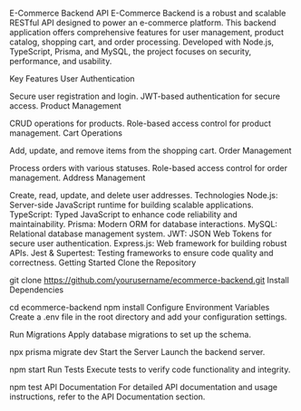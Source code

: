 E-Commerce Backend API
E-Commerce Backend is a robust and scalable RESTful API designed to power an e-commerce platform. This backend application offers comprehensive features for user management, product catalog, shopping cart, and order processing. Developed with Node.js, TypeScript, Prisma, and MySQL, the project focuses on security, performance, and usability.

Key Features
User Authentication

Secure user registration and login.
JWT-based authentication for secure access.
Product Management

CRUD operations for products.
Role-based access control for product management.
Cart Operations

Add, update, and remove items from the shopping cart.
Order Management

Process orders with various statuses.
Role-based access control for order management.
Address Management

Create, read, update, and delete user addresses.
Technologies
Node.js: Server-side JavaScript runtime for building scalable applications.
TypeScript: Typed JavaScript to enhance code reliability and maintainability.
Prisma: Modern ORM for database interactions.
MySQL: Relational database management system.
JWT: JSON Web Tokens for secure user authentication.
Express.js: Web framework for building robust APIs.
Jest & Supertest: Testing frameworks to ensure code quality and correctness.
Getting Started
Clone the Repository

git clone https://github.com/yourusername/ecommerce-backend.git
Install Dependencies

cd ecommerce-backend
npm install
Configure Environment Variables
Create a .env file in the root directory and add your configuration settings.

Run Migrations
Apply database migrations to set up the schema.


npx prisma migrate dev
Start the Server
Launch the backend server.


npm start
Run Tests
Execute tests to verify code functionality and integrity.

npm test
API Documentation
For detailed API documentation and usage instructions, refer to the API Documentation section.
